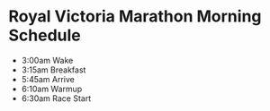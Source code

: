 # Royal Victoria Marathon Morning Schedule

- 3:00am Wake
- 3:15am Breakfast
- 5:45am Arrive
- 6:10am Warmup
- 6:30am Race Start
